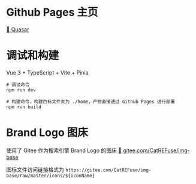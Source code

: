# Github Pages 主页

[🔗 Quasar](https://catrefuse.github.io/Quasar/home/)

# 调试和构建

Vue 3 + TypeScript + Vite + Pinia

```shell
# 调试命令
npm run dev

# 构建命令，构建目标文件夹为 ./home，产物直接通过 Github Pages 进行部署
npm run build
```

# Brand Logo 图床

使用了 Gitee 作为搜索引擎 Brand Logo 的图床
[🔗 gitee.com/CatREFuse/img-base](https://gitee.com/CatREFuse/img-base)

图标文件访问链接格式为 `https://gitee.com/CatREFuse/img-base/raw/master/icons/${iconName}`
